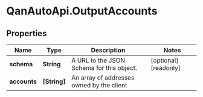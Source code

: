 # QanAutoApi.OutputAccounts

## Properties

Name | Type | Description | Notes
------------ | ------------- | ------------- | -------------
**schema** | **String** | A URL to the JSON Schema for this object. | [optional] [readonly] 
**accounts** | **[String]** | An array of addresses owned by the client | 


